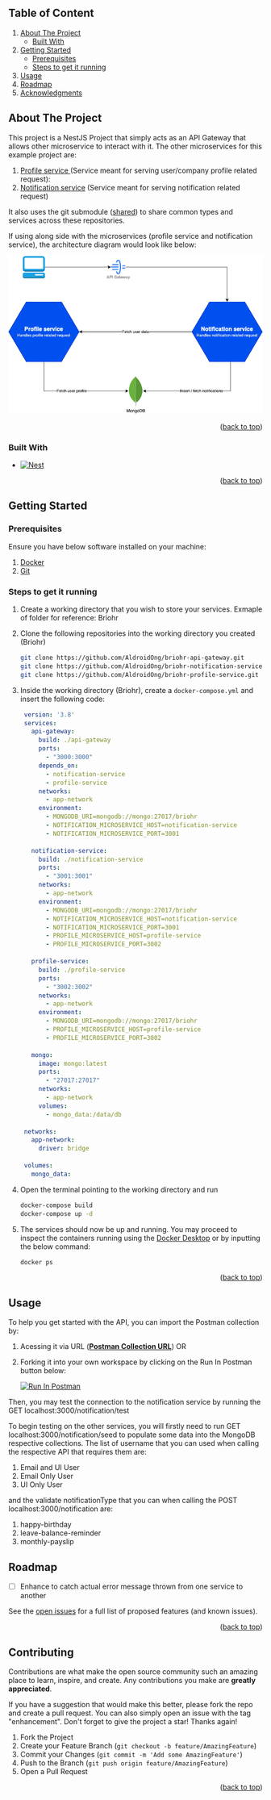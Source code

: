 <a id="readme-top"></a>

<!-- TABLE OF CONTENT -->

## Table of Content

  <ol>
    <li>
      <a href="#about-the-project">About The Project</a>
      <ul>
        <li><a href="#built-with">Built With</a></li>
      </ul>
    </li>
    <li>
      <a href="#getting-started">Getting Started</a>
      <ul>
        <li><a href="#prerequisites">Prerequisites</a></li>
        <li><a href="#steps-to-get-it-running">Steps to get it running</a></li>
      </ul>
    </li>
    <li><a href="#usage">Usage</a></li>
    <li><a href="#roadmap">Roadmap</a></li>
    <li><a href="#acknowledgments">Acknowledgments</a></li>
  </ol>

<!-- ABOUT THE PROJECT -->

## About The Project

This project is a NestJS Project that simply acts as an API Gateway that allows other microservice to interact with it. The other microservices for this example project are:

<ol>
    <li>
    <a href="https://github.com/AldroidOng/briohr-profile-service">Profile service </a> (Service meant for serving user/company profile related request): 
  </li>
  <li>
    <a href="https://github.com/AldroidOng/briohr-notification-service">Notification service</a> (Service meant for serving notification related request)
  </li>
</ol>

It also uses the git submodule (<a href="https://github.com/AldroidOng/briohr-shared">shared</a>) to share common types and services across these repositories.

If using along side with the microservices (profile service and notification service), the architecture diagram would look like below:

<div align="center">
  <img src="Images/architecture-diagram.png" alt="Logo">
</div>

<p align="right">(<a href="#readme-top">back to top</a>)</p>

### Built With

- [![Nest][Nest.js]][Nest-url]

<p align="right">(<a href="#readme-top">back to top</a>)</p>

<!-- GETTING STARTED -->

## Getting Started

### Prerequisites

Ensure you have below software installed on your machine:

<ol>
    <li>
    <a href="https://www.docker.com/">Docker</a>
  </li>
  <li>
    <a href="https://git-scm.com/">Git</a>
  </li>
</ol>

### Steps to get it running

1. Create a working directory that you wish to store your services. Exmaple of folder for reference: Briohr
2. Clone the following repositories into the working directory you created (Briohr)
   ```sh
   git clone https://github.com/AldroidOng/briohr-api-gateway.git
   git clone https://github.com/AldroidOng/briohr-notification-service.git
   git clone https://github.com/AldroidOng/briohr-profile-service.git
   ```
3. Inside the working directory (Briohr), create a `docker-compose.yml` and insert the following code:

   ```yml
    version: '3.8'
    services:
      api-gateway:
        build: ./api-gateway
        ports:
          - "3000:3000"
        depends_on:
          - notification-service
          - profile-service
        networks:
          - app-network
        environment:
          - MONGODB_URI=mongodb://mongo:27017/briohr
          - NOTIFICATION_MICROSERVICE_HOST=notification-service
          - NOTIFICATION_MICROSERVICE_PORT=3001   
    
      notification-service:
        build: ./notification-service
        ports:
          - "3001:3001"
        networks:
          - app-network
        environment:
          - MONGODB_URI=mongodb://mongo:27017/briohr
          - NOTIFICATION_MICROSERVICE_HOST=notification-service
          - NOTIFICATION_MICROSERVICE_PORT=3001
          - PROFILE_MICROSERVICE_HOST=profile-service
          - PROFILE_MICROSERVICE_PORT=3002     
    
      profile-service:
        build: ./profile-service
        ports:
          - "3002:3002"
        networks:
          - app-network
        environment:
          - MONGODB_URI=mongodb://mongo:27017/briohr
          - PROFILE_MICROSERVICE_HOST=profile-service
          - PROFILE_MICROSERVICE_PORT=3002
    
      mongo:
        image: mongo:latest
        ports:
          - "27017:27017"
        networks:
          - app-network
        volumes:
          - mongo_data:/data/db
    
    networks:
      app-network:
        driver: bridge
    
    volumes:
      mongo_data:
   ```

4. Open the terminal pointing to the working directory and run

   ```sh
   docker-compose build
   docker-compose up -d
   ```

5. The services should now be up and running. You may proceed to inspect the containers running using the <a href="https://www.docker.com/products/docker-desktop/">Docker Desktop</a> or by inputting the below command:

   ```sh
   docker ps
   ```

<p align="right">(<a href="#readme-top">back to top</a>)</p>

<!-- USAGE EXAMPLES -->

## Usage

To help you get started with the API, you can import the Postman collection by:

1. Acessing it via URL (**[Postman Collection URL](https://www.postman.com/technical-astronaut-84109455/workspace/nestjs-microservice/collection/21714473-e660a383-0fde-4494-8c95-f45a3ac2b1fc?action=share&creator=21714473)**) OR

2. Forking it into your own workspace by clicking on the Run In Postman button below:

   [<img src="https://run.pstmn.io/button.svg" alt="Run In Postman" style="width: 128px; height: 32px;">](https://app.getpostman.com/run-collection/21714473-e660a383-0fde-4494-8c95-f45a3ac2b1fc?action=collection%2Ffork&source=rip_markdown&collection-url=entityId%3D21714473-e660a383-0fde-4494-8c95-f45a3ac2b1fc%26entityType%3Dcollection%26workspaceId%3Df6278dc9-3a37-470f-97de-975c713ca180)

Then, you may test the connection to the notification service by running the GET localhost:3000/notification/test

To begin testing on the other services, you will firstly need to run GET localhost:3000/notification/seed to populate some data into the MongoDB respective collections.
The list of username that you can used when calling the respective API that requires them are:

1. Email and UI User
2. Email Only User
3. UI Only User

and the validate notificationType that you can when calling the POST localhost:3000/notification are:

1. happy-birthday
2. leave-balance-reminder
3. monthly-payslip

<!-- ROADMAP -->

## Roadmap

- [ ] Enhance to catch actual error message thrown from one service to another

See the [open issues](https://github.com/othneildrew/Best-README-Template/issues) for a full list of proposed features (and known issues).

<p align="right">(<a href="#readme-top">back to top</a>)</p>

<!-- CONTRIBUTING -->

## Contributing

Contributions are what make the open source community such an amazing place to learn, inspire, and create. Any contributions you make are **greatly appreciated**.

If you have a suggestion that would make this better, please fork the repo and create a pull request. You can also simply open an issue with the tag "enhancement".
Don't forget to give the project a star! Thanks again!

1. Fork the Project
2. Create your Feature Branch (`git checkout -b feature/AmazingFeature`)
3. Commit your Changes (`git commit -m 'Add some AmazingFeature'`)
4. Push to the Branch (`git push origin feature/AmazingFeature`)
5. Open a Pull Request

<p align="right">(<a href="#readme-top">back to top</a>)</p>

<!-- MARKDOWN LINKS & IMAGES -->
<!-- https://www.markdownguide.org/basic-syntax/#reference-style-links -->

[Nest.js]: https://img.shields.io/badge/nestjs-E0234E?style=for-the-badge&logo=nestjs&logoColor=white
[Nest-url]: https://nestjs.com/
